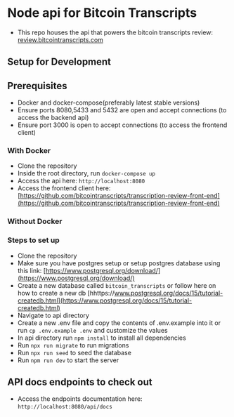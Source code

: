 # Node api for Bitcoin Transcripts

- This repo houses the api that powers the bitcoin transcripts review: [review.bitcointranscripts.com](https://review.bitcointranscripts.com)

## Setup for Development

## Prerequisites

- Docker and docker-compose(preferably latest stable versions)
- Ensure ports 8080,5433 and 5432 are open and accept connections (to access the backend api)
- Ensure port 3000 is open to accept connections (to access the frontend client)

### With Docker

- Clone the repository
- Inside the root directory, run `docker-compose up`
- Access the api here: `http://localhost:8080`
- Access the frontend client here: [https://github.com/bitcointranscripts/transcription-review-front-end](https://github.com/bitcointranscripts/transcription-review-front-end)

### Without Docker

### Steps to set up

- Clone the repository
- Make sure you have postgres setup or setup postgres database using this link: [https://www.postgresql.org/download/](https://www.postgresql.org/download/)
- Create a new database called `bitcoin_transcripts` or follow here on how to create a new db [hhttps://www.postgresql.org/docs/15/tutorial-createdb.html](https://www.postgresql.org/docs/15/tutorial-createdb.html)
- Navigate to api directory
- Create a new .env file and copy the contents of .env.example into it or run `cp .env.example .env` and customize the values
- In api directory run `npm install` to install all dependencies
- Run `npx run migrate` to run migrations
- Run `npx run seed` to seed the database
- Run `npm run dev` to start the server

## API docs endpoints to check out

- Access the endpoints documentation here: `http://localhost:8080/api/docs`
